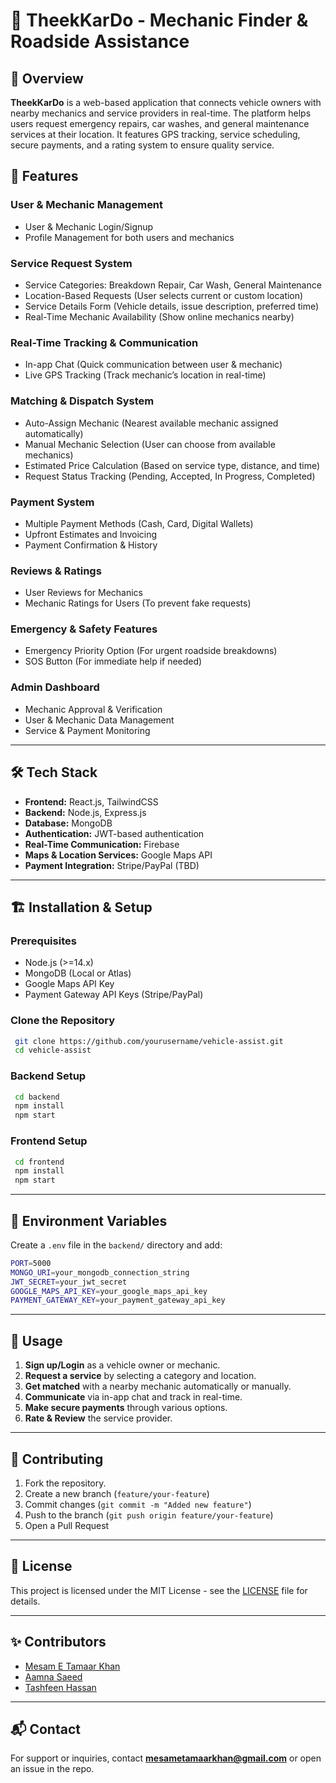 # 🚗 TheekKarDo - Mechanic Finder & Roadside Assistance

## 📌 Overview
**TheekKarDo** is a web-based application that connects vehicle owners with nearby mechanics and service providers in real-time. The platform helps users request emergency repairs, car washes, and general maintenance services at their location. It features GPS tracking, service scheduling, secure payments, and a rating system to ensure quality service.

## 🚀 Features
### User & Mechanic Management
- User & Mechanic Login/Signup
- Profile Management for both users and mechanics

### Service Request System
- Service Categories: Breakdown Repair, Car Wash, General Maintenance
- Location-Based Requests (User selects current or custom location)
- Service Details Form (Vehicle details, issue description, preferred time)
- Real-Time Mechanic Availability (Show online mechanics nearby)

### Real-Time Tracking & Communication
- In-app Chat (Quick communication between user & mechanic)
- Live GPS Tracking (Track mechanic’s location in real-time)

### Matching & Dispatch System
- Auto-Assign Mechanic (Nearest available mechanic assigned automatically)
- Manual Mechanic Selection (User can choose from available mechanics)
- Estimated Price Calculation (Based on service type, distance, and time)
- Request Status Tracking (Pending, Accepted, In Progress, Completed)

### Payment System
- Multiple Payment Methods (Cash, Card, Digital Wallets)
- Upfront Estimates and Invoicing
- Payment Confirmation & History

### Reviews & Ratings
- User Reviews for Mechanics
- Mechanic Ratings for Users (To prevent fake requests)

### Emergency & Safety Features
- Emergency Priority Option (For urgent roadside breakdowns)
- SOS Button (For immediate help if needed)

### Admin Dashboard
- Mechanic Approval & Verification
- User & Mechanic Data Management
- Service & Payment Monitoring

---

## 🛠️ Tech Stack
- **Frontend:** React.js, TailwindCSS
- **Backend:** Node.js, Express.js
- **Database:** MongoDB
- **Authentication:** JWT-based authentication
- **Real-Time Communication:** Firebase
- **Maps & Location Services:** Google Maps API
- **Payment Integration:** Stripe/PayPal (TBD)

---

## 🏗️ Installation & Setup
### Prerequisites
- Node.js (>=14.x)
- MongoDB (Local or Atlas)
- Google Maps API Key
- Payment Gateway API Keys (Stripe/PayPal)

### Clone the Repository
```sh
 git clone https://github.com/yourusername/vehicle-assist.git
 cd vehicle-assist
```

### Backend Setup
```sh
 cd backend
 npm install
 npm start
```

### Frontend Setup
```sh
 cd frontend
 npm install
 npm start
```

---

## 📌 Environment Variables
Create a `.env` file in the `backend/` directory and add:
```sh
PORT=5000
MONGO_URI=your_mongodb_connection_string
JWT_SECRET=your_jwt_secret
GOOGLE_MAPS_API_KEY=your_google_maps_api_key
PAYMENT_GATEWAY_KEY=your_payment_gateway_api_key
```

---

## 🚀 Usage
1. **Sign up/Login** as a vehicle owner or mechanic.
2. **Request a service** by selecting a category and location.
3. **Get matched** with a nearby mechanic automatically or manually.
4. **Communicate** via in-app chat and track in real-time.
5. **Make secure payments** through various options.
6. **Rate & Review** the service provider.

---

## 🤝 Contributing
1. Fork the repository.
2. Create a new branch (`feature/your-feature`)
3. Commit changes (`git commit -m "Added new feature"`)
4. Push to the branch (`git push origin feature/your-feature`)
5. Open a Pull Request

---

## 📜 License
This project is licensed under the MIT License - see the [LICENSE](LICENSE) file for details.

---

## ✨ Contributors
- [Mesam E Tamaar Khan](https://github.com/mesametamaarkhan)
- [Aamna Saeed](https://github.com/AamnaSaeed)
- [Tashfeen Hassan](https://github.com/TashfeenHassan)

---

## 📬 Contact
For support or inquiries, contact **mesametamaarkhan@gmail.com** or open an issue in the repo.

